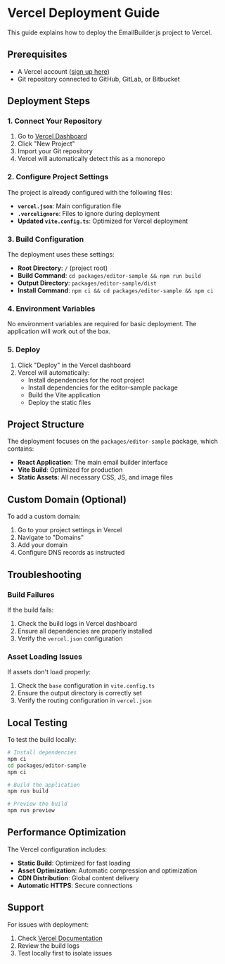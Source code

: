 # Vercel Deployment Guide

This guide explains how to deploy the EmailBuilder.js project to Vercel.

## Prerequisites

- A Vercel account ([sign up here](https://vercel.com/signup))
- Git repository connected to GitHub, GitLab, or Bitbucket

## Deployment Steps

### 1. Connect Your Repository

1. Go to [Vercel Dashboard](https://vercel.com/dashboard)
2. Click "New Project"
3. Import your Git repository
4. Vercel will automatically detect this as a monorepo

### 2. Configure Project Settings

The project is already configured with the following files:

- **`vercel.json`**: Main configuration file
- **`.vercelignore`**: Files to ignore during deployment
- **Updated `vite.config.ts`**: Optimized for Vercel deployment

### 3. Build Configuration

The deployment uses these settings:

- **Root Directory**: `/` (project root)
- **Build Command**: `cd packages/editor-sample && npm run build`
- **Output Directory**: `packages/editor-sample/dist`
- **Install Command**: `npm ci && cd packages/editor-sample && npm ci`

### 4. Environment Variables

No environment variables are required for basic deployment. The application will work out of the box.

### 5. Deploy

1. Click "Deploy" in the Vercel dashboard
2. Vercel will automatically:
   - Install dependencies for the root project
   - Install dependencies for the editor-sample package
   - Build the Vite application
   - Deploy the static files

## Project Structure

The deployment focuses on the `packages/editor-sample` package, which contains:

- **React Application**: The main email builder interface
- **Vite Build**: Optimized for production
- **Static Assets**: All necessary CSS, JS, and image files

## Custom Domain (Optional)

To add a custom domain:

1. Go to your project settings in Vercel
2. Navigate to "Domains"
3. Add your domain
4. Configure DNS records as instructed

## Troubleshooting

### Build Failures

If the build fails:

1. Check the build logs in Vercel dashboard
2. Ensure all dependencies are properly installed
3. Verify the `vercel.json` configuration

### Asset Loading Issues

If assets don't load properly:

1. Check the `base` configuration in `vite.config.ts`
2. Ensure the output directory is correctly set
3. Verify the routing configuration in `vercel.json`

## Local Testing

To test the build locally:

```bash
# Install dependencies
npm ci
cd packages/editor-sample
npm ci

# Build the application
npm run build

# Preview the build
npm run preview
```

## Performance Optimization

The Vercel configuration includes:

- **Static Build**: Optimized for fast loading
- **Asset Optimization**: Automatic compression and optimization
- **CDN Distribution**: Global content delivery
- **Automatic HTTPS**: Secure connections

## Support

For issues with deployment:

1. Check [Vercel Documentation](https://vercel.com/docs)
2. Review the build logs
3. Test locally first to isolate issues
